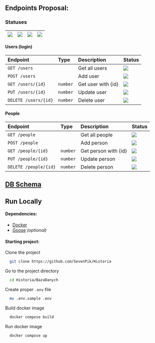 ## Endpoints Proposal:

### Statuses

| ![](https://img.shields.io/badge/To%20Do-D20F39) | ![](https://img.shields.io/badge/Test-FE640B) | ![](https://img.shields.io/badge/WIP-DF8E1D) | ![](https://img.shields.io/badge/Done-40A02B) |
|:-------------------------------------------------|:----------------------------------------------|:---------------------------------------------|:----------------------------------------------|


#### Users (login)

| Endpoint             | Type     | Description        | Status                                        |
|:---------------------|:---------|:-------------------|:----------------------------------------------|
| `GET /users`         |          | Get all users      | ![](https://img.shields.io/badge/Done-40A02B) |
| `POST /users`        |          | Add user           | ![](https://img.shields.io/badge/Done-40A02B) |
| `GET /users/{id}`    | `number` | Get user with {id} | ![](https://img.shields.io/badge/Done-40A02B) |
| `PUT /users/{id}`    | `number` | Update user        | ![](https://img.shields.io/badge/Done-40A02B) |
| `DELETE /users/{id}` | `number` | Delete user        | ![](https://img.shields.io/badge/Done-40A02B) |


#### People

| Endpoint              | Type     | Description          | Status                                        |
|:----------------------|:---------|:---------------------|:----------------------------------------------|
| `GET /people`         |          | Get all people       | ![](https://img.shields.io/badge/Done-40A02B) |
| `POST /people`        |          | Add person           | ![](https://img.shields.io/badge/Done-40A02B) |
| `GET /people/{id}`    | `number` | Get person with {id} | ![](https://img.shields.io/badge/Done-40A02B) |
| `PUT /people/{id}`    | `number` | Update person        | ![](https://img.shields.io/badge/Done-40A02B) |
| `DELETE /people/{id}` | `number` | Delete person        | ![](https://img.shields.io/badge/Done-40A02B) |


## [DB Schema](https://dbdiagram.io/d/64fde3db02bd1c4a5e4a8afc)

## Run Locally

#### Dependencies:

- [Docker](https://www.docker.com/)
- [Goose](https://github.com/pressly/goose/releases) *(optional)*

#### Starting project:

Clone the project

```bash
  git clone https://github.com/SevenPik/Historia
```

Go to the project directory

```bash
  cd Historia/BazaDanych
```

Create proper `.env` file

```bash
  mv .env.sample .env
```

Build docker image

```bash
  docker compose build
```

Run docker image

```bash
  docker compose up
```
